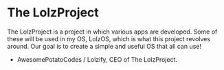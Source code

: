 # The LolzProject
The LolzProject is a project in which various apps are developed. Some of these will be used in my OS, LolzOS, which is what this project revolves around.
Our goal is to create a simple and useful OS that all can use!

- AwesomePotatoCodes / Lolzify,
CEO of The LolzProject.
